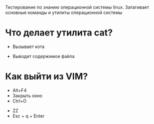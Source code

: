 Тестирование по знанию операционной системы linux. Затагивает основные команды и утилиты операционной системы

# Что делает утилита cat?
* Вызывает кота
+ Выводит содержимое файла

# Как выйти из VIM?
* Alt+F4
* Закрыть окно
* Ctrl+O
+ ZZ
+ Esc + q + Enter
